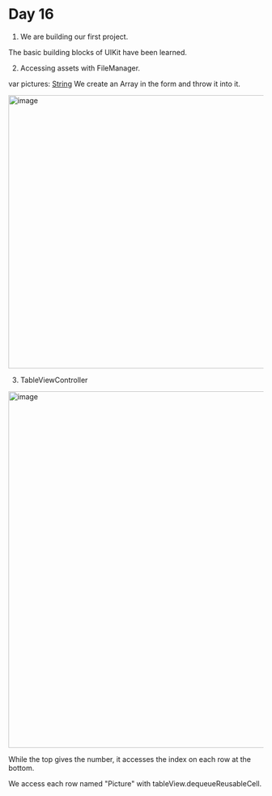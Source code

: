 # Day 16

1. We are building our first project.

The basic building blocks of UIKit have been learned.

2. Accessing assets with FileManager.

var pictures: [String]() We create an Array in the form and throw it into it.

<img width="539" alt="image" src="https://user-images.githubusercontent.com/56068905/188127880-257489c8-ecca-4de5-9859-afc0d2f2cdf0.png">

3. TableViewController 

<img width="703" alt="image" src="https://user-images.githubusercontent.com/56068905/188128219-e003bce3-f84a-438b-8fb5-1903bfef5364.png">

While the top gives the number, it accesses the index on each row at the bottom.

We access each row named "Picture" with tableView.dequeueReusableCell.
